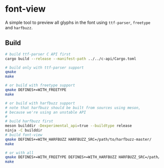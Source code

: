 # font-view

A simple tool to preview all glyphs in the font using `ttf-parser`, `freetype` and `harfbuzz`.

## Build

```sh
# build ttf-parser C API first
cargo build --release --manifest-path ../../c-api/Cargo.toml

# build only with ttf-parser support
qmake
make

# or build with freetype support
qmake DEFINES+=WITH_FREETYPE
make

# or build with harfbuzz support
# note that harfbuzz should be built from sources using meson,
# because we're using an unstable API
#
# build harfbuzz first
meson builddir -Dexperimental_api=true --buildtype release
ninja -C builddir
# build font-view
qmake DEFINES+=WITH_HARFBUZZ HARFBUZZ_SRC=/path/to/harfbuzz-master/
make

# or with all
qmake DEFINES+=WITH_FREETYPE DEFINES+=WITH_HARFBUZZ HARFBUZZ_SRC=/path/to/harfbuzz-master/
make
```
